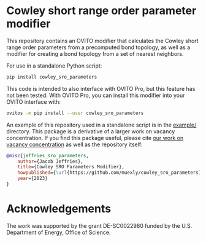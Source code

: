 # Cowley short range order parameter modifier

This repository contains an OVITO modifier that calculates the Cowley short range order parameters from a precomputed bond topology, as well as a modifier for creating a bond topology from a set of nearest neighbors.

For use in a standalone Python script:

```bash
pip install cowley_sro_parameters
```

This code is intended to also interface with OVITO Pro, but this feature has not been tested. With OVITO Pro, you can install this modifier into your OVITO interface with:

```bash
ovitos -m pip install --user cowley_sro_parameters
```

An example of this repository used in a standalone script is in the [example/](https://github.com/muexly/cowley_sro_parameters/tree/master/example) directory. This package is a derivative of a larger work on vacancy concentration. If you find this package useful, please cite [our work on vacancy concentration](https://doi.org/10.1103/PhysRevMaterials.9.033803) as well as the repository itself:

```bibtex
@misc{jeffries_sro_parameters,
    author={Jacob Jeffries},
    title={Cowley SRO Parameters Modifier},
    howpublished={\url{https://github.com/muexly/cowley_sro_parameters}},
    year={2023}
}
```

# Acknowledgements

The  work  was  supported  by  the  grant  DE-SC0022980 funded by the U.S. Department of Energy,  Office of Science.
